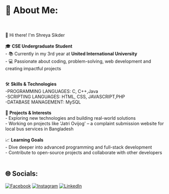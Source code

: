 # 💫 About Me:
<br><br>👋 Hi there! I'm Shreya Sikder<br><br>🎓 **CSE Undergraduate Student**  <br>- 📚 Currently in my 3rd year at **United International University**  <br>- 💻 Passionate about coding, problem-solving, web development and creating impactful projects  <br><br>

🛠️ **Skills & Technologies**  <br>-PROGRAMMING LANGUAGES: C, C++,Java<br>-SCRIPTING LANGUAGES: HTML, CSS, JAVASCRIPT,PHP<br>-DATABASE MANAGEMENT: MySQL  <br><br>🌟 **Projects & Interests**  <br>- Exploring new technologies and building real-world solutions  <br>- Working on projects like 'Jatri Ovijog' – a complaint submission website for local bus services in Bangladesh  <br><br>📈 **Learning Goals**  <br>- Dive deeper into advanced programming and full-stack development  <br>- Contribute to open-source projects and collaborate with other developers  <br><br>


## 🌐 Socials:
[![Facebook](https://img.shields.io/badge/Facebook-%231877F2.svg?logo=Facebook&logoColor=white)](https://facebook.com/shreyasikder24) [![Instagram](https://img.shields.io/badge/Instagram-%23E4405F.svg?logo=Instagram&logoColor=white)](https://instagram.com/being.shreya_._) [![LinkedIn](https://img.shields.io/badge/LinkedIn-%230077B5.svg?logo=linkedin&logoColor=white)](https://linkedin.com/in/shreyasikder03) 


 
  
<!-- Proudly created with GPRM ( https://gprm.itsvg.in ) -->
